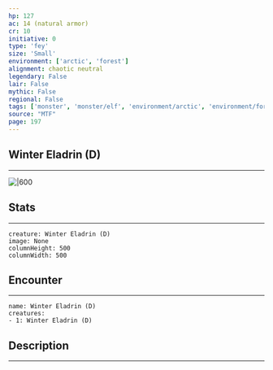 ```yaml
---
hp: 127
ac: 14 (natural armor)
cr: 10
initiative: 0
type: 'fey'    
size: 'Small'
environment: ['arctic', 'forest']
alignment: chaotic neutral
legendary: False
lair: False
mythic: False
regional: False
tags: ['monster', 'monster/elf', 'environment/arctic', 'environment/forest']
source: "MTF"
page: 197
---
```


## Winter Eladrin (D)
---

![|600](D:/Program%20Files/5e.tools/img/bestiary/MTF/Winter%20Eladrin.jpg)

## Stats
---

```statblock
creature: Winter Eladrin (D)
image: None
columnHeight: 500
columnWidth: 500
```

## Encounter
---

```encounter-table
name: Winter Eladrin (D)
creatures:
- 1: Winter Eladrin (D)
```

## Description
---




